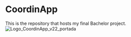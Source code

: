 # CoordinApp
This is the repository that hosts my final Bachelor project.
![Logo_CoordinApp_v22_portada](https://user-images.githubusercontent.com/31454029/99286542-4a50fa80-2839-11eb-8a87-57a315a68c15.jpg)
